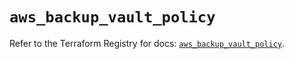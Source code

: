# `aws_backup_vault_policy`

Refer to the Terraform Registry for docs: [`aws_backup_vault_policy`](https://registry.terraform.io/providers/hashicorp/aws/5.51.0/docs/resources/backup_vault_policy).
